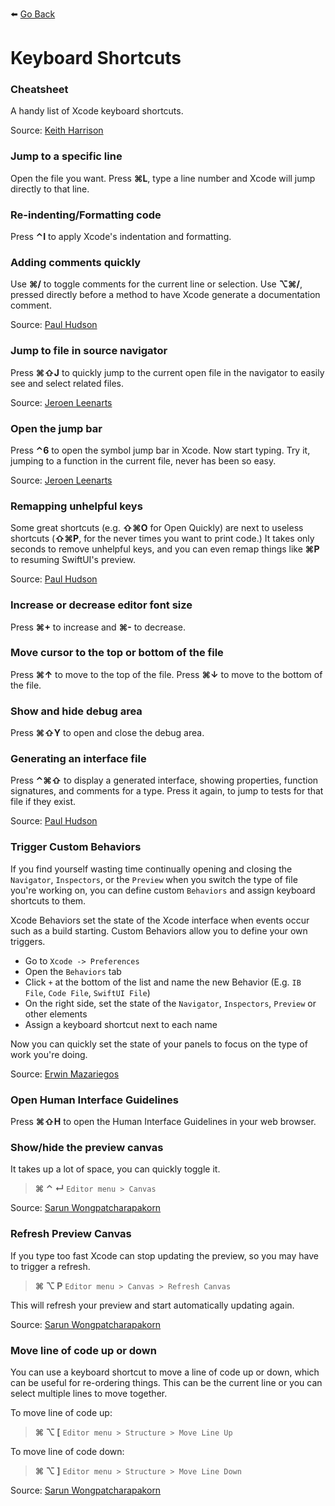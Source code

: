 ⬅️ [Go Back](README.md)

# Keyboard Shortcuts

### Cheatsheet

A handy list of Xcode keyboard shortcuts.

Source: [Keith Harrison](https://useyourloaf.com/blog/xcode-keyboard-shortcuts/)

### Jump to a specific line

Open the file you want. Press **&#8984;L**, type a line number and Xcode will jump directly to that line.

### Re-indenting/Formatting code

Press **&#8963;I** to apply Xcode's indentation and formatting.

### Adding comments quickly

Use **&#8984;/** to toggle comments for the current line or selection. Use **&#8997;&#8984;/**, pressed directly before a method to have Xcode generate a documentation comment.

Source: [Paul Hudson](https://www.hackingwithswift.com/articles/229/24-quick-xcode-tips)

### Jump to file in source navigator

Press **&#8984;&#8679;J** to quickly jump to the current open file in the navigator to easily see and select related files.

Source: [Jeroen Leenarts](https://leenarts.net/2020/02/18/frequently-used-keyboard-shortcuts-i-use-inwith-xcode/)

### Open the jump bar

Press **&#8963;6** to open the symbol jump bar in Xcode. Now start typing. Try it, jumping to a function in the current file, never has been so easy.

Source: [Jeroen Leenarts](https://leenarts.net/2020/02/18/frequently-used-keyboard-shortcuts-i-use-inwith-xcode/)

### Remapping unhelpful keys

Some great shortcuts (e.g. **&#8679;&#8984;O** for Open Quickly) are next to useless shortcuts (**&#8679;&#8984;P**, for the never times you want to print code.) It takes only seconds to remove unhelpful keys, and you can even remap things like **&#8984;P** to resuming SwiftUI's preview.

Source: [Paul Hudson](https://www.hackingwithswift.com/articles/229/24-quick-xcode-tips)

### Increase or decrease editor font size

Press **&#8984;+** to increase and **&#8984;-** to decrease.

### Move cursor to the top or bottom of the file

Press **&#8984;&#8593;** to move to the top of the file. Press **&#8984;&#8595;** to move to the bottom of the file.

### Show and hide debug area

Press **&#8984;&#8679;Y** to open and close the debug area.

### Generating an interface file

Press **&#8963;&#8984;&#8679;** to display a generated interface, showing properties, function signatures, and comments for a type. Press it again, to jump to tests for that file if they exist.

Source: [Paul Hudson](https://www.hackingwithswift.com/articles/229/24-quick-xcode-tips)

### Trigger Custom Behaviors

If you find yourself wasting time continually opening and closing the `Navigator`, `Inspectors`, or the `Preview` when you switch the type of file you're working on, you can define custom `Behaviors` and assign keyboard shortcuts to them.

Xcode Behaviors set the state of the Xcode interface when events occur such as a build starting. Custom Behaviors allow you to define your own triggers.

* Go to `Xcode -> Preferences`
* Open the `Behaviors` tab
* Click `+` at the bottom of the list and name the new Behavior (E.g. `IB File`, `Code File`, `SwiftUI File`)
* On the right side, set the state of the `Navigator`, `Inspectors`, `Preview` or other elements
* Assign a keyboard shortcut next to each name

Now you can quickly set the state of your panels to focus on the type of work you're doing.

Source: [Erwin Mazariegos](https://github.com/erwinmaza)

### Open Human Interface Guidelines

Press **&#8984;&#8679;H** to open the Human Interface Guidelines in your web browser.

### Show/hide the preview canvas

It takes up a lot of space, you can quickly toggle it.

> **&#8984; &#8963; &#8629;**
> `Editor menu > Canvas`

Source: [Sarun Wongpatcharapakorn](https://sarunw.com/posts/xcode-shortcuts-for-swiftui/)

### Refresh Preview Canvas

If you type too fast Xcode can stop updating the preview, so you may have to trigger a refresh.

> **&#8984; &#8997; P**
> `Editor menu > Canvas > Refresh Canvas`

This will refresh your preview and start automatically updating again.

Source: [Sarun Wongpatcharapakorn](https://sarunw.com/posts/xcode-shortcuts-for-swiftui/)

### Move line of code up or down

You can use a keyboard shortcut to move a line of code up or down, which can be useful for re-ordering things. This can be the current line or you can select multiple lines to move together.

To move line of code up:

> **&#8984; &#8997; \[**
> `Editor menu > Structure > Move Line Up`

To move line of code down:

> **&#8984; &#8997; \]**
> `Editor menu > Structure > Move Line Down`

Source: [Sarun Wongpatcharapakorn](https://sarunw.com/posts/xcode-shortcuts-for-swiftui/)
